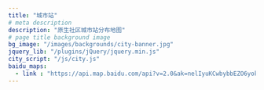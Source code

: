 ```yaml
---
title: "城市站"
# meta description
description: "原生社区城市站分布地图"
# page title background image
bg_image: "/images/backgrounds/city-banner.jpg"
jquery_lib: "/plugins/jQuery/jquery.min.js"
city_script: "/js/city.js"
baidu_maps:
  - link : "https://api.map.baidu.com/api?v=2.0&ak=nelIyuKCwbybbEZO6yokthCOhED1Gj5h"
---
```

